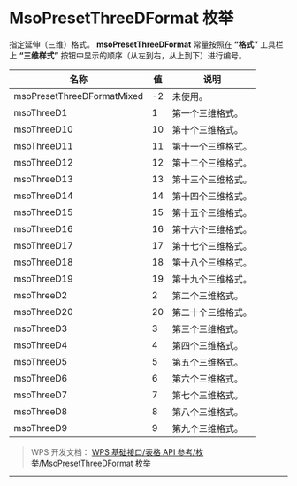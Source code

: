 # MsoPresetThreeDFormat 枚举

指定延伸（三维）格式。 **msoPresetThreeDFormat** 常量按照在 **“格式”** 工具栏上 **“三维样式”** 按钮中显示的顺序（从左到右，从上到下）进行编号。

| 名称                       | 值  | 说明               |
|----------------------------|-----|--------------------|
| msoPresetThreeDFormatMixed | -2  | 未使用。           |
| msoThreeD1                 | 1   | 第一个三维格式。   |
| msoThreeD10                | 10  | 第十个三维格式。   |
| msoThreeD11                | 11  | 第十一个三维格式。 |
| msoThreeD12                | 12  | 第十二个三维格式。 |
| msoThreeD13                | 13  | 第十三个三维格式。 |
| msoThreeD14                | 14  | 第十四个三维格式。 |
| msoThreeD15                | 15  | 第十五个三维格式。 |
| msoThreeD16                | 16  | 第十六个三维格式。 |
| msoThreeD17                | 17  | 第十七个三维格式。 |
| msoThreeD18                | 18  | 第十八个三维格式。 |
| msoThreeD19                | 19  | 第十九个三维格式。 |
| msoThreeD2                 | 2   | 第二个三维格式。   |
| msoThreeD20                | 20  | 第二十个三维格式。 |
| msoThreeD3                 | 3   | 第三个三维格式。   |
| msoThreeD4                 | 4   | 第四个三维格式。   |
| msoThreeD5                 | 5   | 第五个三维格式。   |
| msoThreeD6                 | 6   | 第六个三维格式。   |
| msoThreeD7                 | 7   | 第七个三维格式。   |
| msoThreeD8                 | 8   | 第八个三维格式。   |
| msoThreeD9                 | 9   | 第九个三维格式。   |

> WPS 开发文档： [WPS 基础接口/表格 API 参考/枚举/MsoPresetThreeDFormat 枚举](https://qn.cache.wpscdn.cn/encs/doc/office_v19/topics/WPS%20%E5%9F%BA%E7%A1%80%E6%8E%A5%E5%8F%A3/%E8%A1%A8%E6%A0%BC%20API%20%E5%8F%82%E8%80%83/%E6%9E%9A%E4%B8%BE/MsoPresetThreeDFormat%20%E6%9E%9A%E4%B8%BE.html)

------------------------------------------------------------------------
